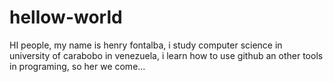 # hellow-world

HI people, my name is henry fontalba, i study computer science in university of carabobo in venezuela, i learn how to use github an other tools in programing, so her we come...
